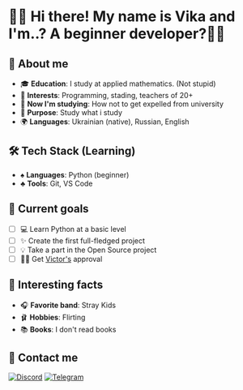 # **👋🏻 Hi there! My name is Vika and I'm..? A beginner developer?🐱‍💻**

## 👀 **About me**
 - 🎓 **Education**: I study at applied mathematics. (Not stupid)
 - 🎀 **Interests**: Programming, stading, teachers of 20+
 - 📓 **Now I'm studying**: How not to get expelled from university
 - 📌 **Purpose**: Study what i study
 - 🌍 **Languages**: Ukrainian (native), Russian, English

## 🛠️ **Tech Stack (Learning)**
- ♠ **Languages**: Python (beginner)
- ♣ **Tools**: Git, VS Code

## 🎯 **Current goals**
 - [ ] 💻 Learn Python at a basic level
 - [ ] ✨ Create the first full-fledged project
 - [ ] 💡 Take a part in the Open Source project
 - [ ] 🤝🏻 Get [Victor's](https://github.com/groundbreakingmc) approval

## 🌟 **Interesting facts**
- 🎧 **Favorite band**: Stray Kids
- 🩰 **Hobbies**: Flirting
- 📚 **Books**: I don't read books

## 🧸 **Contact me**
[![Discord](https://img.shields.io/badge/Discord-%235865F2.svg?style=for-the-badge&logo=discord&logoColor=white)](https://discord.com/users/1213138412496752642)
[![Telegram](https://img.shields.io/badge/Telegram-2CA5E0?style=for-the-badge&logo=telegram&logoColor=white)](https://t.me/VilkaVi3)
